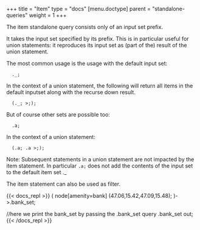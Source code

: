+++
title = "Item"
type = "docs"
[menu.doctype]
  parent = "standalone-queries"
weight = 1
+++

The item standalone query consists only of an input set prefix.

It takes the input set specified by its prefix. This is in particular useful for union statements: it reproduces its input set as (part of the) result of the union statement.

The most common usage is the usage with the default input set:

      ._;

In the context of a union statement, the following will return all items in the default inputset along with the recurse down result.

      (._; >;);

But of course other sets are possible too:

      .a;

In the context of a union statement:

      (.a; .a >;);

Note: Subsequent statements in a union statement are not impacted by the item statement. In particular `.a;` does not add the contents of the input set to the default item set ._

The item statement can also be used as filter.

{{< docs_repl >}}
(
node[amenity=bank]
  (47.06,15.42,47.09,15.48);
)->.bank_set;

//here we print the bank_set by passing the .bank_set query
.bank_set out;
{{< /docs_repl >}}
